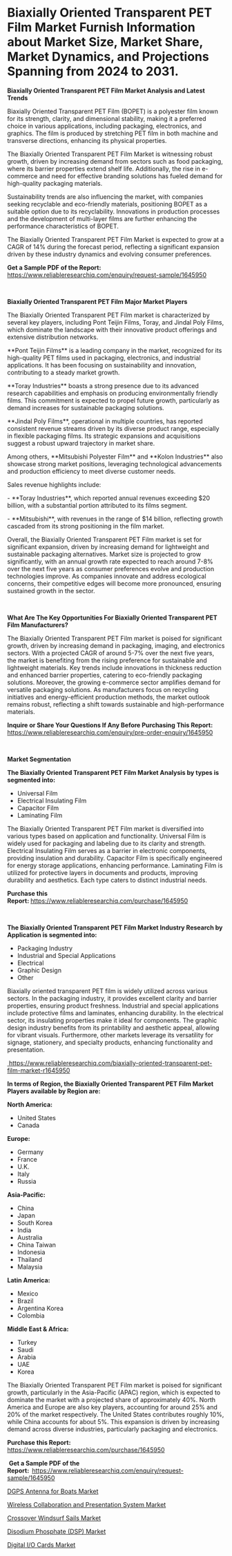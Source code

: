 <p><h1>Biaxially Oriented Transparent PET Film Market Furnish Information about Market Size, Market Share, Market Dynamics, and Projections Spanning from 2024 to 2031.</h1></p><p><strong>Biaxially Oriented Transparent PET Film Market Analysis and Latest Trends</strong></p>
<p><p>Biaxially Oriented Transparent PET Film (BOPET) is a polyester film known for its strength, clarity, and dimensional stability, making it a preferred choice in various applications, including packaging, electronics, and graphics. The film is produced by stretching PET film in both machine and transverse directions, enhancing its physical properties. </p><p>The Biaxially Oriented Transparent PET Film Market is witnessing robust growth, driven by increasing demand from sectors such as food packaging, where its barrier properties extend shelf life. Additionally, the rise in e-commerce and need for effective branding solutions has fueled demand for high-quality packaging materials. </p><p>Sustainability trends are also influencing the market, with companies seeking recyclable and eco-friendly materials, positioning BOPET as a suitable option due to its recyclability. Innovations in production processes and the development of multi-layer films are further enhancing the performance characteristics of BOPET. </p><p>The Biaxially Oriented Transparent PET Film Market is expected to grow at a CAGR of 14% during the forecast period, reflecting a significant expansion driven by these industry dynamics and evolving consumer preferences.</p></p>
<p><strong>Get a Sample PDF of the Report:&nbsp;</strong> <a href="https://www.reliableresearchiq.com/enquiry/request-sample/1645950?utm_campaign=1780&utm_medium=2&utm_source=Github&utm_content=ia&utm_term=27102024&utm_id=biaxially-oriented-transparent-pet-film">https://www.reliableresearchiq.com/enquiry/request-sample/1645950</a></p>
<p>&nbsp;</p>
<p><strong>Biaxially Oriented Transparent PET Film Major Market Players</strong></p>
<p><p>The Biaxially Oriented Transparent PET Film market is characterized by several key players, including Pont Teijin Films, Toray, and Jindal Poly Films, which dominate the landscape with their innovative product offerings and extensive distribution networks. </p><p>**Pont Teijin Films** is a leading company in the market, recognized for its high-quality PET films used in packaging, electronics, and industrial applications. It has been focusing on sustainability and innovation, contributing to a steady market growth.</p><p>**Toray Industries** boasts a strong presence due to its advanced research capabilities and emphasis on producing environmentally friendly films. This commitment is expected to propel future growth, particularly as demand increases for sustainable packaging solutions.</p><p>**Jindal Poly Films**, operational in multiple countries, has reported consistent revenue streams driven by its diverse product range, especially in flexible packaging films. Its strategic expansions and acquisitions suggest a robust upward trajectory in market share.</p><p>Among others, **Mitsubishi Polyester Film** and **Kolon Industries** also showcase strong market positions, leveraging technological advancements and production efficiency to meet diverse customer needs.</p><p>Sales revenue highlights include:</p><p>- **Toray Industries**, which reported annual revenues exceeding $20 billion, with a substantial portion attributed to its films segment.</p><p>- **Mitsubishi**, with revenues in the range of $14 billion, reflecting growth cascaded from its strong positioning in the film market.</p><p>Overall, the Biaxially Oriented Transparent PET Film market is set for significant expansion, driven by increasing demand for lightweight and sustainable packaging alternatives. Market size is projected to grow significantly, with an annual growth rate expected to reach around 7-8% over the next five years as consumer preferences evolve and production technologies improve. As companies innovate and address ecological concerns, their competitive edges will become more pronounced, ensuring sustained growth in the sector.</p></p>
<p>&nbsp;</p>
<p><strong>What Are The Key Opportunities For Biaxially Oriented Transparent PET Film Manufacturers?</strong></p>
<p><p>The Biaxially Oriented Transparent PET Film market is poised for significant growth, driven by increasing demand in packaging, imaging, and electronics sectors. With a projected CAGR of around 5-7% over the next five years, the market is benefiting from the rising preference for sustainable and lightweight materials. Key trends include innovations in thickness reduction and enhanced barrier properties, catering to eco-friendly packaging solutions. Moreover, the growing e-commerce sector amplifies demand for versatile packaging solutions. As manufacturers focus on recycling initiatives and energy-efficient production methods, the market outlook remains robust, reflecting a shift towards sustainable and high-performance materials.</p></p>
<p><strong>Inquire or Share Your Questions If Any Before Purchasing This Report:</strong> <a href="https://www.reliableresearchiq.com/enquiry/pre-order-enquiry/1645950?utm_campaign=1780&utm_medium=2&utm_source=Github&utm_content=ia&utm_term=27102024&utm_id=biaxially-oriented-transparent-pet-film">https://www.reliableresearchiq.com/enquiry/pre-order-enquiry/1645950</a></p>
<p>&nbsp;</p>
<p><strong>Market Segmentation</strong></p>
<p><strong>The Biaxially Oriented Transparent PET Film Market Analysis by types is segmented into:</strong></p>
<p><ul><li>Universal Film</li><li>Electrical Insulating Film</li><li>Capacitor Film</li><li>Laminating Film</li></ul></p>
<p><p>The Biaxially Oriented Transparent PET Film market is diversified into various types based on application and functionality. Universal Film is widely used for packaging and labeling due to its clarity and strength. Electrical Insulating Film serves as a barrier in electronic components, providing insulation and durability. Capacitor Film is specifically engineered for energy storage applications, enhancing performance. Laminating Film is utilized for protective layers in documents and products, improving durability and aesthetics. Each type caters to distinct industrial needs.</p></p>
<p><strong>Purchase this Report:&nbsp;</strong><a href="https://www.reliableresearchiq.com/purchase/1645950?utm_campaign=1780&utm_medium=2&utm_source=Github&utm_content=ia&utm_term=27102024&utm_id=biaxially-oriented-transparent-pet-film">https://www.reliableresearchiq.com/purchase/1645950</a></p>
<p>&nbsp;</p>
<p><strong>The Biaxially Oriented Transparent PET Film Market Industry Research by Application is segmented into:</strong></p>
<p><ul><li>Packaging Industry</li><li>Industrial and Special Applications</li><li>Electrical</li><li>Graphic Design</li><li>Other</li></ul></p>
<p><p>Biaxially oriented transparent PET film is widely utilized across various sectors. In the packaging industry, it provides excellent clarity and barrier properties, ensuring product freshness. Industrial and special applications include protective films and laminates, enhancing durability. In the electrical sector, its insulating properties make it ideal for components. The graphic design industry benefits from its printability and aesthetic appeal, allowing for vibrant visuals. Furthermore, other markets leverage its versatility for signage, stationery, and specialty products, enhancing functionality and presentation.</p></p>
<p><a href="https://www.reliableresearchiq.com/biaxially-oriented-transparent-pet-film-market-r1645950?utm_campaign=1780&utm_medium=2&utm_source=Github&utm_content=ia&utm_term=27102024&utm_id=biaxially-oriented-transparent-pet-film">&nbsp;https://www.reliableresearchiq.com/biaxially-oriented-transparent-pet-film-market-r1645950</a></p>
<p><strong>In terms of Region, the Biaxially Oriented Transparent PET Film Market Players available by Region are:</strong></p>
<p>
    <p> <strong> North America: </strong>
        <ul>
            <li>United States</li>
            <li>Canada</li>
        </ul>
        </p> 
    <p> <strong> Europe: </strong>
        <ul>
            <li>Germany</li>
            <li>France</li>
            <li>U.K.</li>
            <li>Italy</li>
            <li>Russia</li>
        </ul>
        </p> 
    <p> <strong> Asia-Pacific: </strong>
        <ul>
            <li>China</li>
            <li>Japan</li>
            <li>South Korea</li>
            <li>India</li>
            <li>Australia</li>
            <li>China Taiwan</li>
            <li>Indonesia</li>
            <li>Thailand</li>
            <li>Malaysia</li>
        </ul>
        </p> 
    <p> <strong> Latin America: </strong>
        <ul>
            <li>Mexico</li>
            <li>Brazil</li>
            <li>Argentina Korea</li>
            <li>Colombia</li>
        </ul>
        </p> 
    <p> <strong> Middle East & Africa: </strong>
        <ul>
            <li>Turkey</li>
            <li>Saudi</li>
            <li>Arabia</li>
            <li>UAE</li>
            <li>Korea</li>
        </ul>
    </p>
    </p>
<p><p>The Biaxially Oriented Transparent PET Film market is poised for significant growth, particularly in the Asia-Pacific (APAC) region, which is expected to dominate the market with a projected share of approximately 40%. North America and Europe are also key players, accounting for around 25% and 20% of the market respectively. The United States contributes roughly 10%, while China accounts for about 5%. This expansion is driven by increasing demand across diverse industries, particularly packaging and electronics.</p></p>
<p><strong>Purchase this Report: </strong><a href="https://www.reliableresearchiq.com/purchase/1645950?utm_campaign=1780&utm_medium=2&utm_source=Github&utm_content=ia&utm_term=27102024&utm_id=biaxially-oriented-transparent-pet-film">https://www.reliableresearchiq.com/purchase/1645950</a></p>
<p>&nbsp;<strong>Get a Sample PDF of the Report:&nbsp;&nbsp;</strong><a href="https://www.reliableresearchiq.com/enquiry/request-sample/1645950?utm_campaign=1780&utm_medium=2&utm_source=Github&utm_content=ia&utm_term=27102024&utm_id=biaxially-oriented-transparent-pet-film">https://www.reliableresearchiq.com/enquiry/request-sample/1645950</a></p>
<p><strong></strong></p>
<p><p><a href="https://www.linkedin.com/pulse/market-insights-global-dgps-antenna-boats-forecast-innovation-dzahe?trk=public_post_embed_feed-article-content&utm_campaign=1780&utm_medium=2&utm_source=Github&utm_content=ia&utm_term=27102024&utm_id=biaxially-oriented-transparent-pet-film">DGPS Antenna for Boats Market</a></p><p><a href="https://github.com/JubayerMia832/Market-Research-Report-List-1/blob/main/wireless-collaboration-and-presentation-system-market.md?utm_campaign=1780&utm_medium=2&utm_source=Github&utm_content=ia&utm_term=27102024&utm_id=biaxially-oriented-transparent-pet-film">Wireless Collaboration and Presentation System Market</a></p><p><a href="https://www.linkedin.com/pulse/crossover-windsurf-sails-market-trends-detailed-study-its-iodee?trk=public_post_embed_feed-article-content&utm_campaign=1780&utm_medium=2&utm_source=Github&utm_content=ia&utm_term=27102024&utm_id=biaxially-oriented-transparent-pet-film">Crossover Windsurf Sails Market</a></p><p><a href="https://www.linkedin.com/pulse/global-disodium-phosphate-dsp-industry-analysis-share-growth-hcwde?trk=public_post_embed_feed-article-content&utm_campaign=1780&utm_medium=2&utm_source=Github&utm_content=ia&utm_term=27102024&utm_id=biaxially-oriented-transparent-pet-film">Disodium Phosphate (DSP) Market</a></p><p><a href="https://www.linkedin.com/pulse/emerging-technologies-reshaping-digital-io-cards-market-impact-6cbae?trk=public_post_embed_feed-article-content&utm_campaign=1780&utm_medium=2&utm_source=Github&utm_content=ia&utm_term=27102024&utm_id=biaxially-oriented-transparent-pet-film">Digital I/O Cards Market</a></p></p>